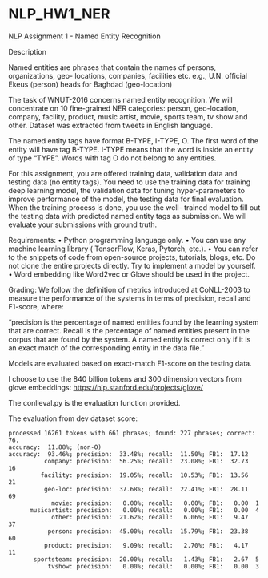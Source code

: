 # NLP_HW1_NER

NLP Assignment 1 - Named Entity Recognition

Description

Named entities are phrases that contain the names of persons, organizations, geo-
locations, companies, facilities etc.
e.g., U.N. official Ekeus (person) heads for Baghdad (geo-location)

The task of WNUT-2016 concerns named entity recognition. We will concentrate on
10 fine-grained NER categories: person, geo-location, company, facility, product,
music artist, movie, sports team, tv show and other. Dataset was extracted from
tweets in English language.

The named entity tags have format B-TYPE, I-TYPE, O. The first word of the entity
will have tag B-TYPE. I-TYPE means that the word is inside an entity of type
“TYPE”. Words with tag O do not belong to any entities.

For this assignment, you are offered training data, validation data and testing data (no
entity tags). You need to use the training data for training deep learning model, the
validation data for tuning hyper-parameters to improve performance of the model, the
testing data for final evaluation. When the training process is done, you use the well-
trained model to fill out the testing data with predicted named entity tags as
submission. We will evaluate your submissions with ground truth.

Requirements:
• Python programming language only.
• You can use any machine learning library ( TensorFlow, Keras, Pytorch, etc.).
• You can refer to the snippets of code from open-source projects, tutorials, blogs, etc. Do not clone the entire projects directly. Try to implement a model by yourself.
• Word embedding like Word2vec or Glove should be used in the project.

Grading:
We follow the definition of metrics introduced at CoNLL-2003 to measure the
performance of the systems in terms of precision, recall and F1-score, where:

“precision is the percentage of named entities found by the learning system that are
correct. Recall is the percentage of named entities present in the corpus that are
found by the system. A named entity is correct only if it is an exact match of the
corresponding entity in the data file.”

Models are evaluated based on exact-match F1-score on the testing data.

I choose to use the 840 billion tokens and 300 dimension vectors from glove embeddings: https://nlp.stanford.edu/projects/glove/

The conlleval.py is the evaluation function provided.

The evaluation from dev dataset score:
```
processed 16261 tokens with 661 phrases; found: 227 phrases; correct: 76.
accuracy:  11.88%; (non-O)
accuracy:  93.46%; precision:  33.48%; recall:  11.50%; FB1:  17.12
          company: precision:  56.25%; recall:  23.08%; FB1:  32.73  16
         facility: precision:  19.05%; recall:  10.53%; FB1:  13.56  21
          geo-loc: precision:  37.68%; recall:  22.41%; FB1:  28.11  69
            movie: precision:   0.00%; recall:   0.00%; FB1:   0.00  1
      musicartist: precision:   0.00%; recall:   0.00%; FB1:   0.00  4
            other: precision:  21.62%; recall:   6.06%; FB1:   9.47  37
           person: precision:  45.00%; recall:  15.79%; FB1:  23.38  60
          product: precision:   9.09%; recall:   2.70%; FB1:   4.17  11
       sportsteam: precision:  20.00%; recall:   1.43%; FB1:   2.67  5
           tvshow: precision:   0.00%; recall:   0.00%; FB1:   0.00  3
```